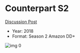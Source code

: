 # Counterpart S2

[Discussion Post](https://www.avsforum.com/threads/bass-eq-for-filtered-movies.2995212/post-59409356)

* Year: 2018
* Format: Season 2 Amazon DD+

![img 0](https://i.imgur.com/IAun6te.jpg)

